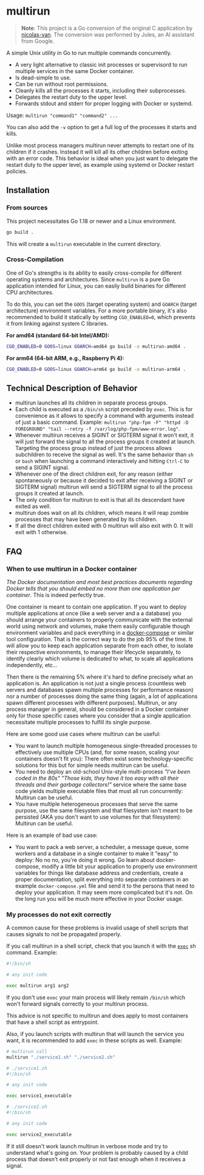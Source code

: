 # multirun

> **Note**: This project is a Go conversion of the original C application by [nicolas-van](https://github.com/nicolas-van/multirun). The conversion was performed by Jules, an AI assistant from Google.

A simple Unix utility in Go to run multiple commands concurrently.

* A very light alternative to classic init processes or supervisord to run multiple services in the same Docker container.
* Is dead-simple to use.
* Can be run without root permissions.
* Cleanly kills all the processes it starts, including their subprocesses.
* Delegates the restart duty to the upper level.
* Forwards stdout and stderr for proper logging with Docker or systemd.

Usage: `multirun "command1" "command2" ...`

You can also add the `-v` option to get a full log of the processes it starts and kills.

Unlike most process managers multirun never attempts to restart one of its children if it crashes. Instead it will kill all its other children before exiting with an error code. This behavior is ideal when you just want to delegate the restart duty to the upper level, as example using systemd or Docker restart policies.

## Installation

### From sources

This project necessitates Go 1.18 or newer and a Linux environment.

```bash
go build .
```

This will create a `multirun` executable in the current directory.

### Cross-Compilation

One of Go's strengths is its ability to easily cross-compile for different operating systems and architectures. Since `multirun` is a pure Go application intended for Linux, you can easily build binaries for different CPU architectures.

To do this, you can set the `GOOS` (target operating system) and `GOARCH` (target architecture) environment variables. For a more portable binary, it's also recommended to build it statically by setting `CGO_ENABLED=0`, which prevents it from linking against system C libraries.

**For amd64 (standard 64-bit Intel/AMD):**
```bash
CGO_ENABLED=0 GOOS=linux GOARCH=amd64 go build -o multirun-amd64 .
```

**For arm64 (64-bit ARM, e.g., Raspberry Pi 4):**
```bash
CGO_ENABLED=0 GOOS=linux GOARCH=arm64 go build -o multirun-arm64 .
```

## Technical Description of Behavior

* multirun launches all its children in separate process groups.
* Each child is executed as a `/bin/sh` script preceded by `exec`. This is for convenience as it allows to specify a command with arguments instead of just a basic command. Example: `multirun "php-fpm -F" "httpd -D FOREGROUND" "tail --retry -f /var/log/php-fpm/www-error.log"`.
* Whenever multirun receives a SIGINT or SIGTERM signal it won't exit, it will just forward the signal to all the process groups it created at launch. Targeting the process group instead of just the process allows subchildren to receive the signal as well. It's the same behavior than `sh` or `bash` when launching a command interactively and hitting `Ctrl-C` to send a SIGINT signal.
* Whenever one of the direct children exit, for any reason (either spontaneously or because it decided to exit after receiving a SIGINT or SIGTERM signal) multirun will send a SIGTERM signal to all the process groups it created at launch.
* The only condition for multirun to exit is that all its descendant have exited as well.
* multirun does wait on all its children, which means it will reap zombie processes that may have been generated by its children.
* If all the direct children exited with 0 multirun will also exit with 0. It will exit with 1 otherwise.
  
## FAQ
   
### When to use multirun in a Docker container

*The Docker documentation and most best practices documents regarding Docker tells that you should embed no more than one application per container*. This is indeed perfectly true.

One container is meant to contain one application. If you want to deploy multiple applications at once (like a web server and a a database) you should arrange your containers to properly communicate with the external world using network and volumes, make them easily configurable though environment variables and pack everything in a [docker-compose](https://docs.docker.com/compose/) or similar tool configuration. That is the correct way to do the job 95% of the time. It will allow you to keep each application separate from each other, to isolate their respective environments, to manage their lifecycle separately, to identify clearly which volume is dedicated to what, to scale all applications independently, etc...

Then there is the remaining 5% where it's hard to define precisely what an application is. An application is not just a single process (countless web servers and databases spawn multiple processes for performance reason) nor a number of processes doing the same thing (again, a lot of applications spawn different processes with different purposes). Multirun, or any process manager in general, should be considered in a Docker container only for those specific cases where you consider that a single application necessitate multiple processes to fulfill its single purpose.

Here are some good use cases where multirun can be useful:

* You want to launch multiple homogeneous single-threaded processes to effectively use multiple CPUs (and, for some reason, scaling your containers doesn't fit you): There often exist some technology-specific solutions for this but for simple needs multirun can be useful.
* You need to deploy an old-school Unix-style multi-process *"I've been coded in the 80s"* *"Those kids, they have it too easy with all their threads and their garbage collectors!"* service where the same base code yields multiple executable files that must all run concurrently: Multirun can be useful.
* You have multiple heterogeneous processes that serve the same purpose, use the same filesystem and that filesystem isn't meant to be persisted (AKA you don't want to use volumes for that filesystem): Multirun can be useful.

Here is an example of bad use case:

* You want to pack a web server, a scheduler, a message queue, some workers and a database in a single container to make it "easy" to deploy: No no no, you're doing it wrong. Go learn about docker-compose, modify a little bit your application to properly use environment variables for things like database address and credentials, create a proper documentation, split everything into separate containers in an example `docker-compose.yml` file and send it to the persons that need to deploy your application. It may seem more complicated but it's not. On the long run you will be much more effective in your Docker usage.

### My processes do not exit correctly

A common cause for these problems is invalid usage of shell scripts that causes signals to not be propagated properly.

If you call multirun in a shell script, check that you launch it with the [`exec`](https://ss64.com/bash/exec.html) sh command. Example:

```bash
#!/bin/sh

# any init code

exec multirun arg1 arg2
```

If you don't use `exec` your main process will likely remain `/bin/sh` which won't forward signals correctly to your multirun process.

This advice is not specific to multirun and does apply to most containers that have a shell script as entrypoint.

Also, if you launch scripts with multirun that will launch the service you want, it is recommended to add `exec` in these scripts as well. Example:

```bash
# multirun call
multirun "./service1.sh" "./service2.sh"
```

```bash
# ./service1.sh
#!/bin/sh

# any init code

exec service1_executable
```

```bash
# ./service2.sh
#!/bin/sh

# any init code

exec service2_executable
```

If it still doesn't work launch multirun in verbose mode and try to understand what's going on. Your problem is probably caused by a child process that doesn't exit properly or not fast enough when it receives a signal.
